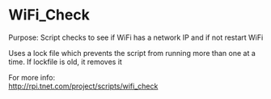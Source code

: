 # WiFi_Check

Purpose:
Script checks to see if WiFi has a network IP and if not
restart WiFi

Uses a lock file which prevents the script from running more
than one at a time.  If lockfile is old, it removes it

For more info:  
http://rpi.tnet.com/project/scripts/wifi_check
